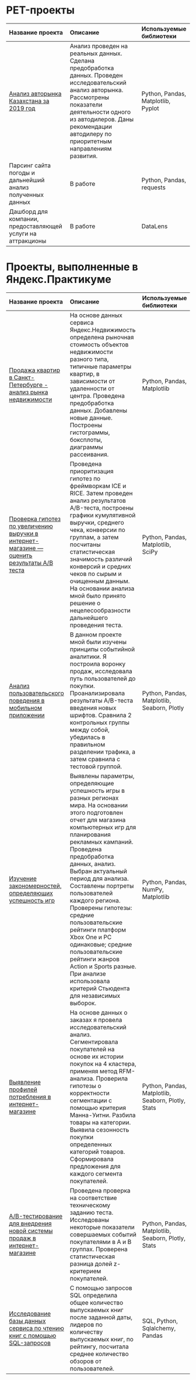 # PET-проекты
 
| Название проекта                | Описание                | Используемые библиотеки            |
| :---------------------------------- | :---------------------  |:---------------------------------- | 
| [Анализ авторынка Казахстана за 2019 год](https://github.com/EvgeniyaRozh/Projects/tree/main/Mobile) | Анализ проведен на реальных данных. Сделана предобработка данных. Проведен исследовательский анализ авторынка. Рассмотрены показатели деятельности одного из автодилеров. Даны рекомендации автодилеру по приоритетным направлениям развития. | Python, Pandas, Matplotlib, Pyplot | 
| Парсинг сайта погоды и дальнейший анализ полученных данных | В работе  | Python, Pandas, requests | 
| Дашборд для компании, предоставляющей услуги на аттракционы | В работе  | DataLens | 
# Проекты, выполненные в Яндекс.Практикуме
 
| Название проекта                | Описание                | Используемые библиотеки            |
| :---------------------------------- | :---------------------  |:---------------------------------- | 
| [Продажа квартир в Санкт-Петербурге - анализ рынка недвижимости](https://github.com/EvgeniyaRozh/Projects/tree/main/Realty) |На основе данных сервиса Яндекс.Недвижимость определена рыночная стоимость объектов недвижимости разного типа, типичные параметры квартир, в зависимости от удаленности от центра. Проведена предобработка данных. Добавлены новые данные. Построены гистограммы, боксплоты, диаграммы рассеивания. | Python, Pandas, Matplotlib | 
| [Проверка гипотез по увеличению выручки в интернет-магазине — оценить результаты A/B теста](https://github.com/EvgeniyaRozh/Projects/tree/main/Online%20store) |Проведена приоритизация гипотез по фреймворкам ICE и RICE. Затем проведен анализ результатов A/B-теста, построены графики кумулятивной выручки, среднего чека, конверсии по группам, а затем посчитаны статистическая значимость различий конверсий и средних чеков по сырым и очищенным данным. На основании анализа мной было принято решение о нецелесообразности дальнейшего проведения теста. | Python, Pandas, Matplotlib, SciPy | 
| [Анализ пользовательского поведения в мобильном приложении](https://github.com/EvgeniyaRozh/Projects/tree/main/StartUp) | В данном проекте мной были изучены принципы событийной аналитики. Я построила воронку продаж, исследовала путь пользователей до покупки. Проанализировала результаты A/B-теста введения новых шрифтов. Сравнила 2 контрольных группы между собой, убедилась в правильном разделении трафика, а затем сравнила с тестовой группой. | Python, Pandas, Matplotlib, Seaborn, Plotly | 
| [Изучение закономерностей, определяющих успешность игр](https://github.com/EvgeniyaRozh/Projects/tree/main/Games) | Выявлены параметры, определяющие успешность игры в разных регионах мира. На основании этого подготовлен отчет для магазина компьютерных игр для планирования рекламных кампаний. Проведена предобработка данных, анализ. Выбран актуальный период для анализа. Составлены портреты пользователей каждого региона. Проверены гипотезы: средние пользовательские рейтинги платформ Xbox One и PC одинаковые; средние пользовательские рейтинги жанров Action и Sports разные. При анализе использовала критерий Стьюдента для независимых выборок. | Python, Pandas, NumPy, Matplotlib | 
| [Выявление профилей потребления в интернет-магазине](https://github.com/EvgeniyaRozh/Projects/tree/main/E-comm) | На основе данных о заказах я провела исследовательский анализ. Сегментировала покупателей на основе их истории покупок на 4 кластера, применяя метод RFM-анализа. Проверила гипотезы о корректности сегментации с помощью критерия Манна-Уитни. Разбила товары на категории. Выявила сезонность покупки определенных категорий товаров. Сформировала предложения для каждого сегмента покупателей. | Python, Pandas, Matplotlib, Seaborn, Plotly, Stats | 
| [A/B-тестирование для внедрения новой системы продаж в интернет-магазине](https://github.com/EvgeniyaRozh/Projects/tree/main/AB_test) | Проведена проверка на соответствие техническому заданию теста. Исследованы некоторые показатели совершаемых событий покупателями в A и B группах. Проверена статистическая разница долей z-критерием покупателей. | Python, Pandas, Matplotlib, Seaborn, Plotly, Stats | 
| [Исследование базы данных сервиса по чтению книг с помощью SQL-запросов](https://github.com/EvgeniyaRozh/Projects/tree/main/SQL) | С помощью запросов SQL определила общее количество выпускаемых книг после заданной даты, лидеров по количеству выпускаемых книг, по рейтингу, посчитала среднее количество обзоров от пользователей. | SQL, Python, Sqlalchemy, Pandas | 

